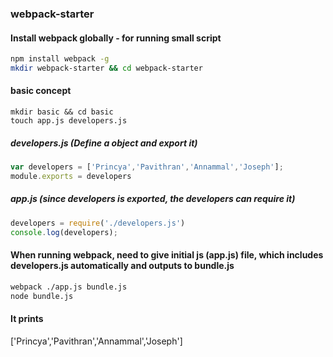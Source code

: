 ### webpack-starter

#### Install webpack globally - for running small script

```sh
npm install webpack -g
mkdir webpack-starter && cd webpack-starter
```
#### basic concept 
```shell
mkdir basic && cd basic
touch app.js developers.js
```
##### developers.js (Define a object and export it)
```js
var developers = ['Princya','Pavithran','Annammal','Joseph'];
module.exports = developers
```
##### app.js (since developers is exported, the developers can require it)
```js
developers = require('./developers.js')
console.log(developers);
```
#### When running webpack, need to give initial js (app.js) file, which includes developers.js automatically and outputs to bundle.js
```sh
webpack ./app.js bundle.js
node bundle.js
```
#### It prints 
['Princya','Pavithran','Annammal','Joseph']
